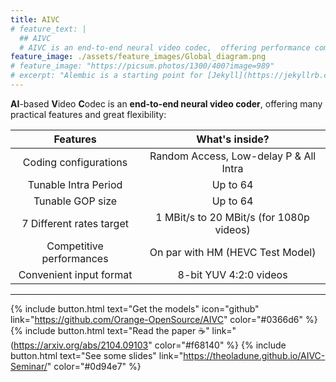 ```yaml
---
title: AIVC
# feature_text: |
  ## AIVC
  # AIVC is an end-to-end neural video codec,  offering performance competitive with HEVC.
feature_image: ./assets/feature_images/Global_diagram.png
# feature_image: "https://picsum.photos/1300/400?image=989"
# excerpt: "Alembic is a starting point for [Jekyll](https://jekyllrb.com/) projects. Rather than starting from scratch, this boilerplate is designed to get the ball rolling immediately. Install it, configure it, tweak it, push it."
---
```


__AI__-based **V**ideo **C**odec is an **end-to-end neural video coder**, offering many practical features and great flexibility:

| __Features__                | __What's inside?__  |
| :---:                   | :-: |
| Coding configurations   | Random Access, Low-delay P & All Intra |
| Tunable Intra Period    | Up to 64
| Tunable GOP size        | Up to 64
| 7 Different rates target   | 1 MBit/s to 20 MBit/s (for 1080p videos)
| Competitive performances| On par with HM (HEVC Test Model)
| Convenient input format | 8-bit YUV 4:2:0 videos

---

{% include button.html text="Get the models" icon="github" link="https://github.com/Orange-OpenSource/AIVC" color="#0366d6" %} {% include button.html text="Read the paper ☕️" link="(https://arxiv.org/abs/2104.09103" color="#f68140" %} {% include button.html text="See some slides" link="https://theoladune.github.io/AIVC-Seminar/" color="#0d94e7" %}


